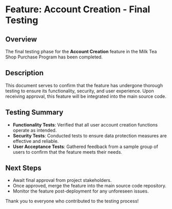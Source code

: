 # Feature: Account Creation - Final Testing

## Overview

The final testing phase for the **Account Creation** feature in the Milk Tea Shop Purchase Program has been completed. 

## Description

This document serves to confirm that the feature has undergone thorough testing to ensure its functionality, security, and user experience. Upon receiving approval, this feature will be integrated into the main source code.

## Testing Summary

- **Functionality Tests**: Verified that all user account creation functions operate as intended.
- **Security Tests**: Conducted tests to ensure data protection measures are effective and reliable.
- **User Acceptance Tests**: Gathered feedback from a sample group of users to confirm that the feature meets their needs.

## Next Steps

- Await final approval from project stakeholders.
- Once approved, merge the feature into the main source code repository.
- Monitor the feature post-deployment for any unforeseen issues.

Thank you to everyone who contributed to the testing process!
